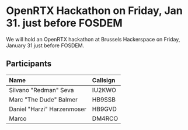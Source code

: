 # OpenRTX Hackathon on Friday, Jan 31. just before FOSDEM

We will hold an OpenRTX hackathon at Brussels Hackerspace on
Friday, January 31 just before FOSDEM.

## Participants

|Name	|Callsign   |
|:-----|:----------|
|Silvano "Redman" Seva    | IU2KWO |
|Marc "The Dude" Balmer | HB9SSB |
|Daniel "Harzi" Harzenmoser | HB9GVD | 
|Marco | DM4RCO |
